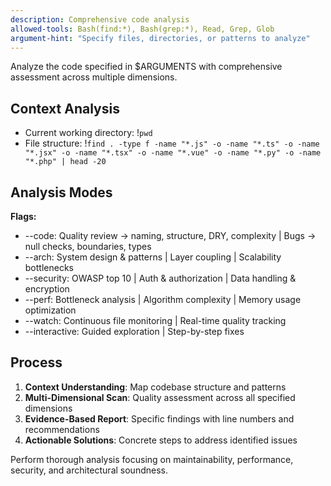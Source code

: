 ```yaml
---
description: Comprehensive code analysis
allowed-tools: Bash(find:*), Bash(grep:*), Read, Grep, Glob
argument-hint: "Specify files, directories, or patterns to analyze"
---
```


Analyze the code specified in $ARGUMENTS with comprehensive assessment across multiple dimensions.

## Context Analysis
- Current working directory: !`pwd`
- File structure: !`find . -type f -name "*.js" -o -name "*.ts" -o -name "*.jsx" -o -name "*.tsx" -o -name "*.vue" -o -name "*.py" -o -name "*.php" | head -20`

## Analysis Modes

**Flags:**
- --code: Quality review → naming, structure, DRY, complexity | Bugs → null checks, boundaries, types
- --arch: System design & patterns | Layer coupling | Scalability bottlenecks  
- --security: OWASP top 10 | Auth & authorization | Data handling & encryption
- --perf: Bottleneck analysis | Algorithm complexity | Memory usage optimization
- --watch: Continuous file monitoring | Real-time quality tracking
- --interactive: Guided exploration | Step-by-step fixes

## Process
1. **Context Understanding**: Map codebase structure and patterns
2. **Multi-Dimensional Scan**: Quality assessment across all specified dimensions  
3. **Evidence-Based Report**: Specific findings with line numbers and recommendations
4. **Actionable Solutions**: Concrete steps to address identified issues

Perform thorough analysis focusing on maintainability, performance, security, and architectural soundness.
